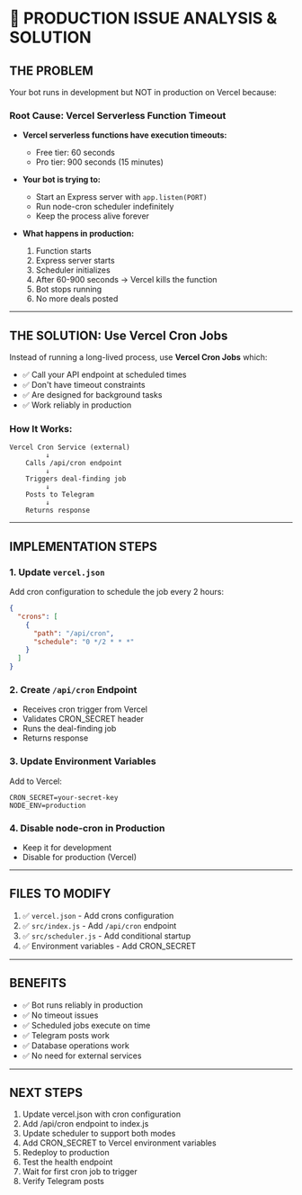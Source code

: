 # 🔴 PRODUCTION ISSUE ANALYSIS & SOLUTION

## THE PROBLEM

Your bot runs in development but NOT in production on Vercel because:

### Root Cause: Vercel Serverless Function Timeout
- **Vercel serverless functions have execution timeouts:**
  - Free tier: 60 seconds
  - Pro tier: 900 seconds (15 minutes)
  
- **Your bot is trying to:**
  - Start an Express server with `app.listen(PORT)`
  - Run node-cron scheduler indefinitely
  - Keep the process alive forever
  
- **What happens in production:**
  1. Function starts
  2. Express server starts
  3. Scheduler initializes
  4. After 60-900 seconds → Vercel kills the function
  5. Bot stops running
  6. No more deals posted

---

## THE SOLUTION: Use Vercel Cron Jobs

Instead of running a long-lived process, use **Vercel Cron Jobs** which:
- ✅ Call your API endpoint at scheduled times
- ✅ Don't have timeout constraints
- ✅ Are designed for background tasks
- ✅ Work reliably in production

### How It Works:
```
Vercel Cron Service (external)
         ↓
    Calls /api/cron endpoint
         ↓
    Triggers deal-finding job
         ↓
    Posts to Telegram
         ↓
    Returns response
```

---

## IMPLEMENTATION STEPS

### 1. Update `vercel.json`
Add cron configuration to schedule the job every 2 hours:
```json
{
  "crons": [
    {
      "path": "/api/cron",
      "schedule": "0 */2 * * *"
    }
  ]
}
```

### 2. Create `/api/cron` Endpoint
- Receives cron trigger from Vercel
- Validates CRON_SECRET header
- Runs the deal-finding job
- Returns response

### 3. Update Environment Variables
Add to Vercel:
```
CRON_SECRET=your-secret-key
NODE_ENV=production
```

### 4. Disable node-cron in Production
- Keep it for development
- Disable for production (Vercel)

---

## FILES TO MODIFY

1. ✅ `vercel.json` - Add crons configuration
2. ✅ `src/index.js` - Add `/api/cron` endpoint
3. ✅ `src/scheduler.js` - Add conditional startup
4. ✅ Environment variables - Add CRON_SECRET

---

## BENEFITS

- ✅ Bot runs reliably in production
- ✅ No timeout issues
- ✅ Scheduled jobs execute on time
- ✅ Telegram posts work
- ✅ Database operations work
- ✅ No need for external services

---

## NEXT STEPS

1. Update vercel.json with cron configuration
2. Add /api/cron endpoint to index.js
3. Update scheduler to support both modes
4. Add CRON_SECRET to Vercel environment variables
5. Redeploy to production
6. Test the health endpoint
7. Wait for first cron job to trigger
8. Verify Telegram posts


